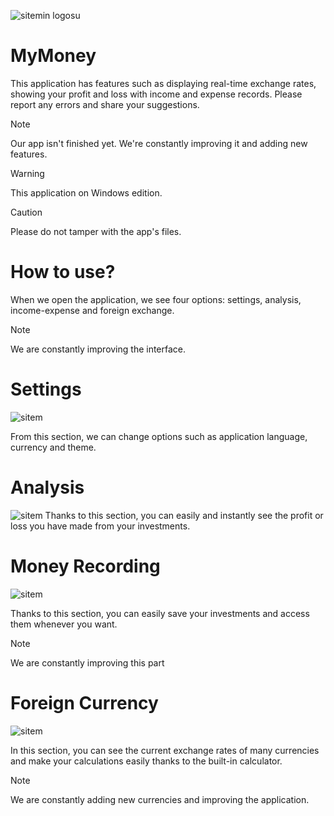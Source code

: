 ![sitemin logosu](https://i.imgur.com/RYxZIMy.jpeg)
# MyMoney
This application has features such as displaying real-time exchange rates, showing your profit and loss with income and expense records. Please report any errors and share your suggestions.


> [!NOTE]
> Our app isn't finished yet. We're constantly improving it and adding new features.

> [!WARNING]
> This application on Windows edition.

> [!CAUTION]
> Please do not tamper with the app's files.

# How to use?

When we open the application, we see four options: settings, analysis, income-expense and foreign exchange.
>[!NOTE]
>We are constantly improving the interface.
# Settings
![sitem](https://i.imgur.com/AmPEVsL.png)

From this section, we can change options such as application language, currency and theme.

# Analysis
![sitem](https://i.imgur.com/PsTcVHt.jpeg)
Thanks to this section, you can easily and instantly see the profit or loss you have made from your investments.



# Money Recording
![sitem](https://i.imgur.com/2dMA2Mt.jpeg)

Thanks to this section, you can easily save your investments and access them whenever you want.

>[!NOTE]
>We are constantly improving this part

# Foreign Currency
![sitem](https://i.imgur.com/CKa74bl.jpeg)

In this section, you can see the current exchange rates of many currencies and make your calculations easily thanks to the built-in calculator.
>[!NOTE]
>We are constantly adding new currencies and improving the application.
